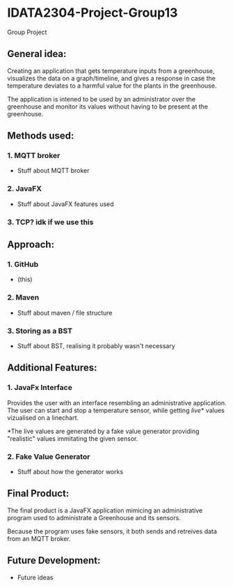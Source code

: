 # IDATA2304-Project-Group13
Group Project
 
## General idea:
Creating an application that gets temperature inputs from a greenhouse, visualizes the data on a graph/timeline, and gives a response in case the temperature deviates to a harmful value for the plants in the greenhouse. 

The application is intened to be used by an administrator over the greenhouse and monitor its values without having to be present at the greenhouse.

## Methods used:
### 1. MQTT broker
- Stuff about MQTT broker

### 2. JavaFX
- Stuff about JavaFX features used

### 3. TCP? idk if we use this

## Approach:
### 1. GitHub
- (this)

### 2. Maven
- Stuff about maven / file structure

### 3. Storing as a BST
- Stuff about BST, realising it probably wasn't necessary

## Additional Features:
### 1. JavaFx Interface
Provides the user with an interface resembling an administrative application. The user can start and stop a temperature sensor, while getting *live** values vizualised on a linechart.

*The live values are generated by a fake value generator providing "realistic" values immitating the given sensor.

### 2. Fake Value Generator
- Stuff about how the generator works

## Final Product:
The final product is a JavaFX application mimicing an administrative program used to administrate a Greenhouse and its sensors.

Because the program uses fake sensors, it both sends and retreives data from an MQTT broker.

## Future Development:
- Future ideas
